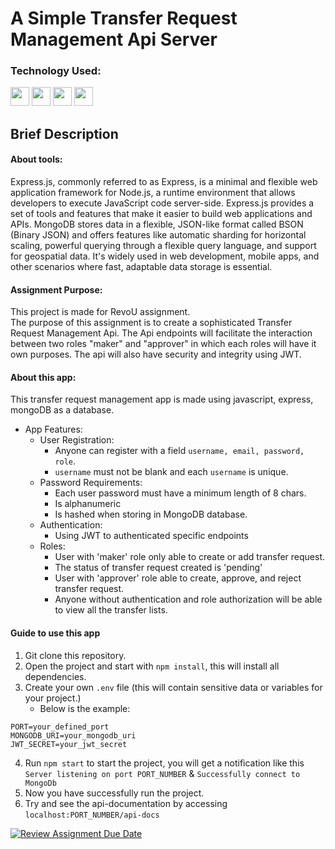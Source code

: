 # A Simple Transfer Request Management Api Server

### Technology Used:

<p align="left">    
<img src="https://cdn.jsdelivr.net/gh/devicons/devicon/icons/javascript/javascript-original.svg" width="30"
                height="30" />
<img src="https://cdn.jsdelivr.net/gh/devicons/devicon/icons/express/express-original.svg" width="30"
                height="30" />
<img src="https://cdn.jsdelivr.net/gh/devicons/devicon/icons/mongodb/mongodb-original-wordmark.svg"
           width="30"
                height="30" />
<img src="https://cdn.jsdelivr.net/gh/devicons/devicon/icons/nodejs/nodejs-original.svg" width="30"
                height="30"/>
                
</p>

## Brief Description

#### About tools:

Express.js, commonly referred to as Express, is a minimal and flexible web application framework for Node.js, a runtime environment that allows developers to execute JavaScript code server-side. Express.js provides a set of tools and features that make it easier to build web applications and APIs. MongoDB stores data in a flexible, JSON-like format called BSON (Binary JSON) and offers features like automatic sharding for horizontal scaling, powerful querying through a flexible query language, and support for geospatial data. It's widely used in web development, mobile apps, and other scenarios where fast, adaptable data storage is essential.

#### Assignment Purpose:

This project is made for RevoU assignment.<br>
The purpose of this assignment is to create a sophisticated Transfer Request Management Api. The Api endpoints will facilitate the interaction between two roles "maker" and "approver" in which each roles will have it own purposes. The api will also have security and integrity using JWT.

#### About this app:

This transfer request management app is made using javascript, express, mongoDB as a database.

- App Features:
  - User Registration:
    - Anyone can register with a field `username, email, password, role`.
    - `username` must not be blank and each `username` is unique.
  - Password Requirements:
    - Each user password must have a minimum length of 8 chars.
    - Is alphanumeric
    - Is hashed when storing in MongoDB database.
  - Authentication:
    - Using JWT to authenticated specific endpoints
  - Roles:
    - User with 'maker' role only able to create or add transfer request.
    - The status of transfer request created is 'pending'
    - User with 'approver' role able to create, approve, and reject transfer request.
    - Anyone without authentication and role authorization will be able to view all the transfer lists.

#### Guide to use this app

1. Git clone this repository.
2. Open the project and start with `npm install`, this will install all dependencies.
3. Create your own `.env` file (this will contain sensitive data or variables for your project.)
   - Below is the example:

```env
PORT=your_defined_port
MONGODB_URI=your_mongodb_uri
JWT_SECRET=your_jwt_secret
```

4. Run `npm start` to start the project, you will get a notification like this `Server listening on port PORT_NUMBER` & `Successfully connect to MongoDb`
5. Now you have successfully run the project.
6. Try and see the api-documentation by accessing `localhost:PORT_NUMBER/api-docs`

[![Review Assignment Due Date](https://classroom.github.com/assets/deadline-readme-button-24ddc0f5d75046c5622901739e7c5dd533143b0c8e959d652212380cedb1ea36.svg)](https://classroom.github.com/a/zrfmWHEN)
